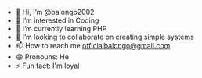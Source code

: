 - 👋 Hi, I’m @balongo2002
- 👀 I’m interested in Coding 
- 🌱 I’m currently learning PHP 
- 💞️ I’m looking to collaborate on creating simple systems 
- 📫 How to reach me officialbalongo@gmail.com
- 😄 Pronouns: He
- ⚡ Fun fact: I'm loyal 

<!---
balongo2002/balongo2002 is a ✨ special ✨ repository because its `README.md` (this file) appears on your GitHub profile.
You can click the Preview link to take a look at your changes.
--->
